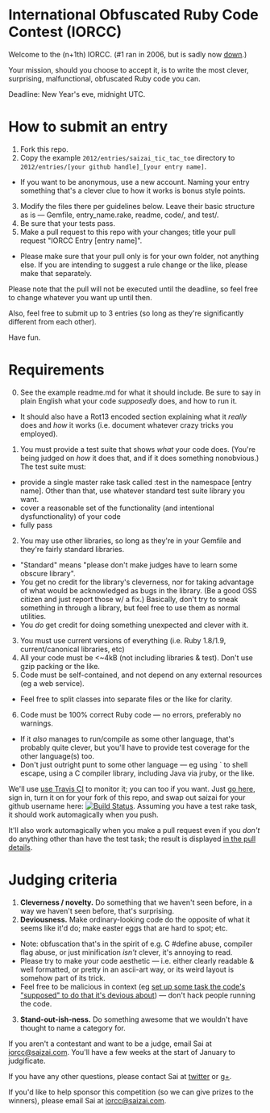 International Obfuscated Ruby Code Contest (IORCC)
=====

Welcome to the (n+1th) IORCC. (#1 ran in 2006, but is sadly now [down](http://www.rubyinside.com/advent2006/4-ruby-obfuscation.html).)

Your mission, should you choose to accept it, is to write the most clever, surprising, malfunctional, obfuscated Ruby code you can.

Deadline: New Year's eve, midnight UTC.


How to submit an entry
===

1. Fork this repo.
2. Copy the example `2012/entries/saizai_tic_tac_toe` directory to `2012/entries/[your github handle]_[your entry name]`. 
 * If you want to be anonymous, use a new account. Naming your entry something that's a clever clue to how it works is bonus style points.
3. Modify the files there per guidelines below. Leave their basic structure as is — Gemfile, entry_name.rake, readme, code/, and test/.
4. Be sure that your tests pass.
5. Make a pull request to this repo with your changes; title your pull request "IORCC Entry [entry name]". 
 * Please make sure that your pull only is for your own folder, not anything else. If you are intending to suggest a rule change or the like, please make that separately.

Please note that the pull will not be executed until the deadline, so feel free to change whatever you want up until then. 

Also, feel free to submit up to 3 entries (so long as they're significantly different from each other).

Have fun.


Requirements
===

0. See the example readme.md for what it should include. Be sure to say in plain English what your code _supposedly_ does, and how to run it.
 * It should also have a Rot13 encoded section explaining what it _really_ does and _how_ it works (i.e. document whatever crazy tricks you employed).
1. You must provide a test suite that shows _what_ your code does. (You're being judged on _how_ it does that, and if it does something nonobvious.) The test suite must:
 * provide a single master rake task called :test in the namespace [entry name]. Other than that, use whatever standard test suite library you want.
 * cover a reasonable set of the functionality (and intentional dysfunctionality) of your code
 * fully pass
2. You may use other libraries, so long as they're in your Gemfile and they're fairly standard libraries.
 * "Standard" means "please don't make judges have to learn some obscure library".
 * You get no credit for the library's cleverness, nor for taking advantage of what would be acknowledged as bugs in the library. (Be a good OSS citizen and just report those w/ a fix.) Basically, don't try to sneak something in through a library, but feel free to use them as normal utilities.
 * You _do_ get credit for doing something unexpected and clever with it.
3. You must use current versions of everything (i.e. Ruby 1.8/1.9, current/canonical libraries, etc)
4. All your code must be <~4kB (not including libraries & test). Don't use gzip packing or the like.
5. Code must be self-contained, and not depend on any external resources (eg a web service).
 * Feel free to split classes into separate files or the like for clarity.
6. Code must be 100% correct Ruby code — no errors, preferably no warnings.
 * If it _also_ manages to run/compile as some other language, that's probably quite clever, but you'll have to provide test coverage for the other language(s) too.
 * Don't just outright punt to some other language — eg using ` to shell escape, using a C compiler library, including Java via jruby, or the like.

We'll use [use Travis CI](http://about.travis-ci.org/docs/user/languages/ruby/) to monitor it; you can too if you want. Just [go here](https://travis-ci.org), sign in,  turn it on for your fork of this repo, and swap out saizai for your github username here: [![Build Status](https://travis-ci.org/saizai/iorcc.png)](https://travis-ci.org/saizai/iorcc). Assuming you have a test rake task, it should work automagically when you push.

It'll also work automagically when you make a pull request even if you _don't_ do anything other than have the test task; the result is displayed [in the pull details](https://github.com/saizai/iorcc/pull/1).


Judging criteria
===

1. **Cleverness / novelty.** Do something that we haven't seen before, in a way we haven't seen before, that's surprising.
2. **Deviousness.** Make ordinary-looking code do the opposite of what it seems like it'd do; make easter eggs that are hard to spot; etc.
 * Note: obfuscation that's in the spirit of e.g. C #define abuse, compiler flag abuse, or just minification _isn't_ clever, it's annoying to read.
 * Please try to make your code aesthetic — i.e. either clearly readable & well formatted, or pretty in an ascii-art way, or its weird layout is somehow part of its trick.
 * Feel free to be malicious in context (eg [set up some task the code's "supposed" to do that it's devious about](http://underhanded.xcott.com/)) — don't hack people running the code.
3. **Stand-out-ish-ness.** Do something awesome that we wouldn't have thought to name a category for.

If you aren't a contestant and want to be a judge, email Sai at iorcc@saizai.com. You'll have a few weeks at the start of January to judgificate.

If you have any other questions, please contact Sai at [twitter](http://twitter.com/saizai) or [g+](https://plus.google.com/u/0/103112149634414554669/posts/DWqnGfUPNGb).

If you'd like to help sponsor this competition (so we can give prizes to the winners), please email Sai at iorcc@saizai.com.
